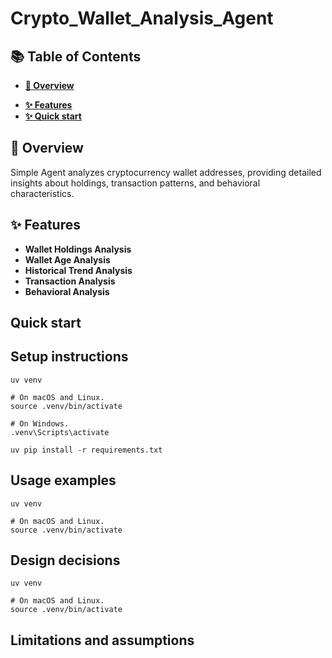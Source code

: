 # Crypto_Wallet_Analysis_Agent

## **📚 Table of Contents**

- [**📖 Overview**](#-overview)
<!-- - [**🚀 Live Deployments**](#live-deployments) -->
- [**✨ Features**](#features)
- [**✨ Quick start**](#quick-start)


<h2 id="-overview">📖 Overview</h2>
Simple Agent analyzes cryptocurrency wallet addresses, providing detailed insights about holdings, transaction patterns, and behavioral characteristics.
<h2 id="features">✨ Features</h2>

- **Wallet Holdings Analysis**
- **Wallet Age Analysis**
- **Historical Trend Analysis**
- **Transaction Analysis**
- **Behavioral Analysis**

<h2 id="quick-start">Quick start</h2>

## Setup instructions
``` shell 
uv venv

# On macOS and Linux.
source .venv/bin/activate

# On Windows.
.venv\Scripts\activate

uv pip install -r requirements.txt
```      
## Usage examples
``` shell 
uv venv

# On macOS and Linux.
source .venv/bin/activate

``` 

## Design decisions
``` shell 
uv venv

# On macOS and Linux.
source .venv/bin/activate

```

## Limitations and assumptions










